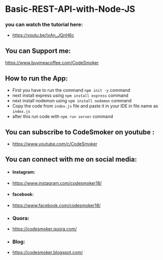 # Basic-REST-API-with-Node-JS

### you can watch the tutorial here: 
* https://youtu.be/IxAn_JQnH6c

## You can Support me:
https://www.buymeacoffee.com/CodeSmoker

## How to run the App:
* First you have to run the command  `npm init -y` command
* next install express using  `npm install express` command
* next install nodemon using  `npm install nodemon` command
* Copy the code from `index.js` file and paste it in your IDE in file name as `index.js`
* after this run code with `npm run server` command


## You can subscribe to CodeSmoker on youtube :
* https://www.youtube.com/c/CodeSmoker
## You can connect with me on social media: 
* #### Instagram: 
* https://www.instagram.com/codesmoker18/ 
* #### facebook: 
* https://www.facebook.com/codesmoker18/
* ### Quora: 
* https://codesmoker.quora.com/
* ### Blog:
* https://codesmoker.blogspot.com/
